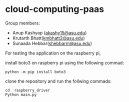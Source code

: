 # cloud-computing-paas 

Group members:
- Anup Kashyap (akashy15@asu.edu)
- Krutarth Bhatt(kmbhatt2@asu.edu)
- Sunaada Hebbar(shebbarm@asu.edu)


For testing the application on the raspberry pi,

install boto3 on raspberry pi using the following commad:

    python -m pip install boto3

clone the repository and run the follwing commads:

    cd  raspberry_driver
    Python main.py

